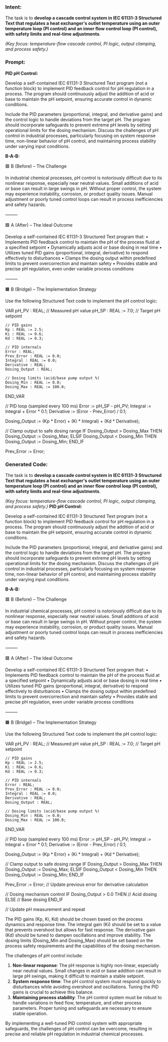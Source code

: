 ### Intent:
The task is to **develop a cascade control system in IEC 61131-3 Structured Text that regulates a heat exchanger's outlet temperature using an outer temperature loop (PI control) and an inner flow control loop (PI control), with safety limits and real-time adjustments**.  

*(Key focus: temperature-flow cascade control, PI logic, output clamping, and process safety.)*

### Prompt:
**PID pH Control:**

Develop a self-contained IEC 61131-3 Structured Text program (not a function block) to implement PID feedback control for pH regulation in a process. The program should continuously adjust the addition of acid or base to maintain the pH setpoint, ensuring accurate control in dynamic conditions.

Include the PID parameters (proportional, integral, and derivative gains) and the control logic to handle deviations from the target pH. The program should incorporate safeguards to prevent extreme pH levels by setting operational limits for the dosing mechanism. Discuss the challenges of pH control in industrial processes, particularly focusing on system response time, non-linear behavior of pH control, and maintaining process stability under varying input conditions.

**B-A-B:**

🟥 B (Before) – The Challenge

In industrial chemical processes, pH control is notoriously difficult due to its nonlinear response, especially near neutral values. Small additions of acid or base can result in large swings in pH. Without proper control, the system may experience instability, corrosion, or product quality issues. Manual adjustment or poorly tuned control loops can result in process inefficiencies and safety hazards.

⸻

🟩 A (After) – The Ideal Outcome

Develop a self-contained IEC 61131-3 Structured Text program that:
	•	Implements PID feedback control to maintain the pH of the process fluid at a specified setpoint
	•	Dynamically adjusts acid or base dosing in real time
	•	Utilizes tuned PID gains (proportional, integral, derivative) to respond effectively to disturbances
	•	Clamps the dosing output within predefined limits to prevent overcorrection and maintain safety
	•	Provides stable and precise pH regulation, even under variable process conditions

⸻

🟧 B (Bridge) – The Implementation Strategy

Use the following Structured Text code to implement the pH control logic:

VAR
    pH_PV : REAL;                     // Measured pH value
    pH_SP : REAL := 7.0;              // Target pH setpoint

    // PID gains
    Kp : REAL := 2.5;
    Ki : REAL := 0.6;
    Kd : REAL := 0.3;

    // PID internals
    Error : REAL;
    Prev_Error : REAL := 0.0;
    Integral : REAL := 0.0;
    Derivative : REAL;
    Dosing_Output : REAL;

    // Dosing limits (acid/base pump output %)
    Dosing_Min : REAL := 0.0;
    Dosing_Max : REAL := 100.0;
END_VAR

// PID loop (sampled every 100 ms)
Error := pH_SP - pH_PV;
Integral := Integral + Error * 0.1;
Derivative := (Error - Prev_Error) / 0.1;

Dosing_Output := (Kp * Error) + (Ki * Integral) + (Kd * Derivative);

// Clamp output to safe dosing range
IF Dosing_Output > Dosing_Max THEN
    Dosing_Output := Dosing_Max;
ELSIF Dosing_Output < Dosing_Min THEN
    Dosing_Output := Dosing_Min;
END_IF

Prev_Error := Error;

### Generated Code:
The task is to **develop a cascade control system in IEC 61131-3 Structured Text that regulates a heat exchanger's outlet temperature using an outer temperature loop (PI control) and an inner flow control loop (PI control), with safety limits and real-time adjustments**.  

*(Key focus: temperature-flow cascade control, PI logic, output clamping, and process safety.)*
**PID pH Control:**

Develop a self-contained IEC 61131-3 Structured Text program (not a function block) to implement PID feedback control for pH regulation in a process. The program should continuously adjust the addition of acid or base to maintain the pH setpoint, ensuring accurate control in dynamic conditions.

Include the PID parameters (proportional, integral, and derivative gains) and the control logic to handle deviations from the target pH. The program should incorporate safeguards to prevent extreme pH levels by setting operational limits for the dosing mechanism. Discuss the challenges of pH control in industrial processes, particularly focusing on system response time, non-linear behavior of pH control, and maintaining process stability under varying input conditions.

**B-A-B:**

🟥 B (Before) – The Challenge

In industrial chemical processes, pH control is notoriously difficult due to its nonlinear response, especially near neutral values. Small additions of acid or base can result in large swings in pH. Without proper control, the system may experience instability, corrosion, or product quality issues. Manual adjustment or poorly tuned control loops can result in process inefficiencies and safety hazards.

⸻

🟩 A (After) – The Ideal Outcome

Develop a self-contained IEC 61131-3 Structured Text program that:
	•	Implements PID feedback control to maintain the pH of the process fluid at a specified setpoint
	•	Dynamically adjusts acid or base dosing in real time
	•	Utilizes tuned PID gains (proportional, integral, derivative) to respond effectively to disturbances
	•	Clamps the dosing output within predefined limits to prevent overcorrection and maintain safety
	•	Provides stable and precise pH regulation, even under variable process conditions

⸻

🟧 B (Bridge) – The Implementation Strategy

Use the following Structured Text code to implement the pH control logic:

VAR
    pH_PV : REAL;                     // Measured pH value
    pH_SP : REAL := 7.0;              // Target pH setpoint

    // PID gains
    Kp : REAL := 2.5;
    Ki : REAL := 0.6;
    Kd : REAL := 0.3;

    // PID internals
    Error : REAL;
    Prev_Error : REAL := 0.0;
    Integral : REAL := 0.0;
    Derivative : REAL;
    Dosing_Output : REAL;

    // Dosing limits (acid/base pump output %)
    Dosing_Min : REAL := 0.0;
    Dosing_Max : REAL := 100.0;
END_VAR

// PID loop (sampled every 100 ms)
Error := pH_SP - pH_PV;
Integral := Integral + Error * 0.1;
Derivative := (Error - Prev_Error) / 0.1;

Dosing_Output := (Kp * Error) + (Ki * Integral) + (Kd * Derivative);

// Clamp output to safe dosing range
IF Dosing_Output > Dosing_Max THEN
    Dosing_Output := Dosing_Max;
ELSIF Dosing_Output < Dosing_Min THEN
    Dosing_Output := Dosing_Min;
END_IF

Prev_Error := Error; // Update previous error for derivative calculation

// Dosing mechanism control
IF Dosing_Output > 0.0 THEN
    // Acid dosing
ELSE
    // Base dosing
END_IF

// Update pH measurement and repeat

The PID gains (Kp, Ki, Kd) should be chosen based on the process dynamics and response time. The integral gain (Ki) should be set to a value that prevents overshoot but allows for fast response. The derivative gain (Kd) should be tuned to dampen oscillations and improve stability. The dosing limits (Dosing_Min and Dosing_Max) should be set based on the process safety requirements and the capabilities of the dosing mechanism.

The challenges of pH control include:
1. **Non-linear response**: The pH response is highly non-linear, especially near neutral values. Small changes in acid or base addition can result in large pH swings, making it difficult to maintain a stable setpoint.
2. **System response time**: The pH control system must respond quickly to disturbances while avoiding overshoot and oscillations. Tuning the PID gains is crucial to achieve this balance.
3. **Maintaining process stability**: The pH control system must be robust to handle variations in feed flow, temperature, and other process parameters. Proper tuning and safeguards are necessary to ensure stable operation.

By implementing a well-tuned PID control system with appropriate safeguards, the challenges of pH control can be overcome, resulting in precise and reliable pH regulation in industrial chemical processes.
